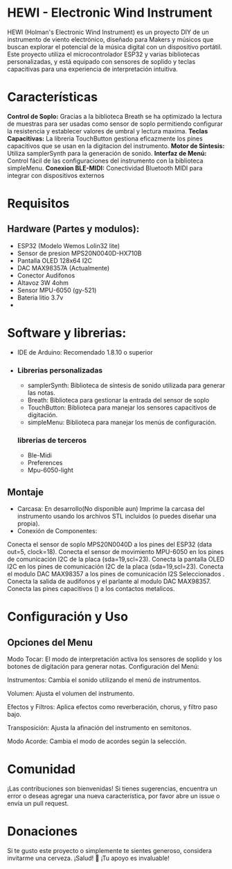 # HEWI - Electronic Wind Instrument

HEWI (Holman's Electronic Wind Instrument) es un proyecto DIY de un instrumento de viento electrónico, diseñado para Makers y músicos que buscan explorar el potencial de la música digital con un dispositivo portátil. Este proyecto utiliza el microcontrolador ESP32 y varias bibliotecas personalizadas, y está equipado con sensores de soplido y teclas capacitivas para una experiencia de interpretación intuitiva.

# Características

**Control de Soplo:** Gracias a la biblioteca Breath se ha optimizado la lectura de muestras para ser usadas como sensor de soplo permitiendo configurar la resistencia y establecer valores de umbral y lectura maxima.
**Teclas Capacitivas:** La libreria TouchButton gestiona eficazmente los pines capacitivos que se usan en la digitacion del instrumento.
**Motor de Síntesis:** Utiliza samplerSynth para la generación de sonido.
**Interfaz de Menú:** Control fácil de las configuraciones del instrumento con la biblioteca simpleMenu.
**Conexion BLE-MIDI:** Conectividad Bluetooth MIDI para integrar con dispositivos externos


# Requisitos

## Hardware (Partes y modulos):
- ESP32 (Modelo Wemos Lolin32 lite)
- Sensor de presion MPS20N0040D-HX710B
- Pantalla OLED 128x64 I2C
- DAC MAX98357A (Actualmente)
- Conector Audifonos
- Altavoz 3W 4ohm
- Sensor MPU-6050 (gy-521)
- Bateria litio 3.7v
- 

# Software y librerias:
- IDE de Arduino: Recomendado 1.8.10 o superior
- 
  ### Librerias personalizadas
  - samplerSynth: Biblioteca de síntesis de sonido utilizada para generar las notas.
  - Breath: Biblioteca para gestionar la entrada del sensor de soplo
  - TouchButton: Biblioteca para manejar los sensores capacitivos de digitación.
  - simpleMenu: Biblioteca para manejar los menús de configuración.
 
  ### librerias de terceros
  - Ble-Midi
  - Preferences
  - Mpu-6050-light

## Montaje

- Carcasa: En desarrollo(No disponible aun) Imprime la carcasa del instrumento usando los archivos STL incluidos (o puedes diseñar una propia).
- Conexión de Componentes:

Conecta el sensor de soplo MPS20N0040D a los pines del ESP32 (data out=5, clock=18).
Conecta el sensor de movimiento MPU-6050  en los pines de comunicación I2C de la placa (sda=19,scl=23).
Conecta la pantalla OLED I2C en los pines de comunicación I2C de la placa (sda=19,scl=23).
Conecta el modulo DAC  MAX98357  a los pines  de comunicación I2S Seleccionados .
Conecta la salida de audifonos y el parlante al modulo DAC MAX98357.
Conecta las pines capacitivos () a los contactos metalicos.

# Configuración y Uso

## Opciones del Menu

Modo Tocar: El modo de interpretación activa los sensores de soplido y los botones de digitación para generar notas.
Configuración del Menú:

Instrumentos: Cambia el sonido utilizando el menú de instrumentos.

Volumen: Ajusta el volumen del instrumento.

Efectos y Filtros: Aplica efectos como reverberación, chorus, y filtro paso bajo.

Transposición: Ajusta la afinación del instrumento en semitonos.

Modo Acorde: Cambia el modo de acordes según la selección.


# Comunidad
¡Las contribuciones son bienvenidas! Si tienes sugerencias, encuentra un error o deseas agregar una nueva característica, por favor abre un issue o envía un pull request.

# Donaciones
Si te gusto este proyecto o simplemente te sientes generoso, considera invitarme una cerveza. ¡Salud! 🍻
¡Tu apoyo es invaluable!
